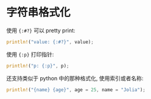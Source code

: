 # 字符串格式化

使用 `{:#?}` 可以 pretty print:

```rust
println!("value: {:#?}", value);
```

使用 `{:p}` 打印指针:

```rust
println!("p: {:p}", p);
```

还支持类似于 python 中的那种格式化, 使用索引或者名称:

```rust
println!("{name} {age}", age = 25, name = "Jolia");
```
